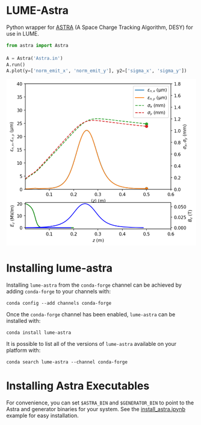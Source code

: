 # LUME-Astra
Python wrapper for [ASTRA](http://www.desy.de/~mpyflo/) (A Space Charge Tracking Algorithm, DESY) for use in LUME.


```python
from astra import Astra

A = Astra('Astra.in')
A.run()
A.plot(y=['norm_emit_x', 'norm_emit_y'], y2=['sigma_x', 'sigma_y'])
```
![](assets/apex-gun-lume-astra.png)

Installing lume-astra
=====================

Installing `lume-astra` from the `conda-forge` channel can be achieved by adding `conda-forge` to your channels with:

```
conda config --add channels conda-forge
```

Once the `conda-forge` channel has been enabled, `lume-astra` can be installed with:

```
conda install lume-astra
```

It is possible to list all of the versions of `lume-astra` available on your platform with:

```
conda search lume-astra --channel conda-forge

```

Installing Astra Executables
=====================

For convenience, you can set `$ASTRA_BIN` and `$GENERATOR_BIN` to point to the Astra and generator binaries for your system. See the [install_astra.ipynb](./examples/install_astra.ipynb) example for easy installation.




